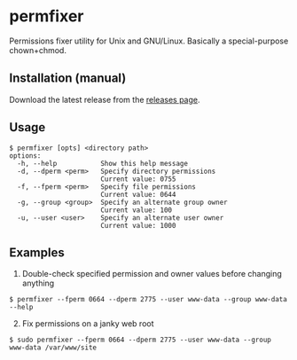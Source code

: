 # permfixer

Permissions fixer utility for Unix and GNU/Linux. Basically a special-purpose chown+chmod.

## Installation (manual)

Download the latest release from the [releases page](https://github.com/t-richards/permfixer/releases).

## Usage

```
$ permfixer [opts] <directory path>
options:
  -h, --help           Show this help message
  -d, --dperm <perm>   Specify directory permissions
                       Current value: 0755
  -f, --fperm <perm>   Specify file permissions
                       Current value: 0644
  -g, --group <group>  Specify an alternate group owner
                       Current value: 100
  -u, --user <user>    Specify an alternate user owner
                       Current value: 1000

```

## Examples

1. Double-check specified permission and owner values before changing anything

```
$ permfixer --fperm 0664 --dperm 2775 --user www-data --group www-data --help
```

2. Fix permissions on a janky web root

```
$ sudo permfixer --fperm 0664 --dperm 2775 --user www-data --group www-data /var/www/site
```
